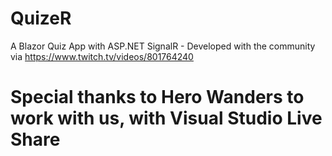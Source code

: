 # QuizeR
A Blazor Quiz App with ASP.NET SignalR - Developed with the community via https://www.twitch.tv/videos/801764240

# Special thanks to Hero Wanders to work with us, with Visual Studio Live Share
